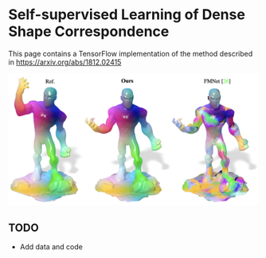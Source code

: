 # Self-supervised Learning of Dense Shape Correspondence
This page contains a TensorFlow implementation of the method described in https://arxiv.org/abs/1812.02415

![Alt text](/unsupervised_fmnet.png?raw=true "Teaser")


## TODO
* Add data and code

